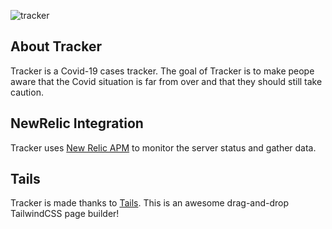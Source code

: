![tracker](https://imgur.com/dXuCxw0.png)

## About Tracker

Tracker is a Covid-19 cases tracker. The goal of Tracker is to make peope aware that the Covid situation is far from over and that they should still take caution.

## NewRelic Integration

Tracker uses [New Relic APM](https://one.eu.newrelic.com/) to monitor the server status and gather data.

## Tails

Tracker is made thanks to [Tails](http://devdojo.com/tails). This is an awesome drag-and-drop TailwindCSS page builder!

## 
